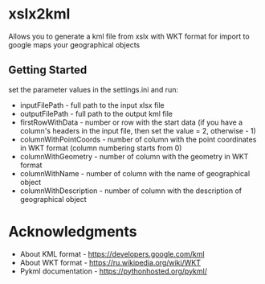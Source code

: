 # xslx2kml
Allows you to generate a kml file from xslx with WKT format for import to google maps your geographical objects

## Getting Started
set the parameter values in the settings.ini and run:
- inputFilePath - full path to the input xlsx file
- outputFilePath - full path to the output kml file
- firstRowWithData - number or row with the start data (if you have a column's headers in the input file, then set the value = 2, otherwise - 1)
- columnWithPointCoords - number of column with the point coordinates in WKT format (column numbering starts from 0)
- columnWithGeometry - number of column with the geometry in WKT format
- columnWithName - number of column with the name of geographical object
- columnWithDescription - number of column with the description of geographical object

# Acknowledgments
- About KML format - https://developers.google.com/kml
- About WKT format - https://ru.wikipedia.org/wiki/WKT 
- Pykml documentation -  https://pythonhosted.org/pykml/
